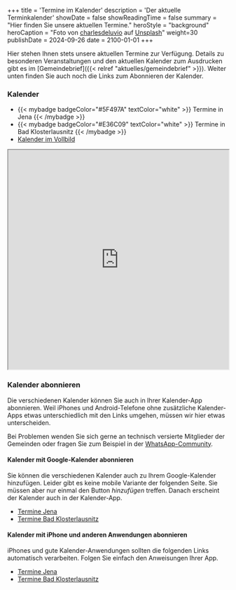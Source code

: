 +++
title = 'Termine im Kalender'
description = 'Der aktuelle Terminkalender'
showDate = false
showReadingTime = false
summary = "Hier finden Sie unsere aktuellen Termine."
heroStyle = "background"
heroCaption = "Foto von [charlesdeluvio](https://unsplash.com/de/@charlesdeluvio?utm_content=creditCopyText) auf [Unsplash](https://unsplash.com/de/fotos/schwarz-weiss-10-druck-ew3sC-F6d_c?utm_content=creditCopyText)"
weight=30
publishDate = 2024-09-26
date = 2100-01-01
+++

Hier stehen Ihnen stets unsere aktuellen Termine zur Verfügung. 
Details zu besonderen Veranstaltungen und den aktuellen Kalender zum Ausdrucken gibt es im [Gemeindebrief]({{< relref "aktuelles/gemeindebrief" >}}).
Weiter unten finden Sie auch noch die Links zum Abonnieren der Kalender.

### Kalender
* {{< mybadge badgeColor="#5F497A" textColor="white" >}} Termine in Jena {{< /mybadge >}}
* {{< mybadge badgeColor="#E36C09" textColor="white" >}} Termine in Bad Klosterlausnitz {{< /mybadge >}}
* [Kalender im Vollbild](https://kalender.digital/8544cc16e2aecc8756b4)

<!-- sandbox hält das iframe gefangen und gibt nur so viele Rechte wie nötig. In diesem Falle werden Skripte benötigt. 
Weitere Informationen unter https://blog.logrocket.com/ultimate-guide-iframes/ -->
<iframe height="500px" width="100%" src="https://kalender.digital/8544cc16e2aecc8756b4?iframe=true" allowfullscreen referrerpolicy="no-referrer" loading="lazy" sandbox="allow-scripts" allow=""></iframe>

### Kalender abonnieren

Die verschiedenen Kalender können Sie auch in Ihrer Kalender-App abonnieren. 
Weil iPhones und Android-Telefone ohne zusätzliche Kalender-Apps etwas unterschiedlich mit den Links umgehen, 
müssen wir hier etwas unterscheiden.

Bei Problemen wenden Sie sich gerne an technisch versierte Mitglieder der Gemeinden 
oder fragen Sie zum Beispiel in der [WhatsApp-Community](https://chat.whatsapp.com/EzUGZYr8imW58DTiCAvbft).

#### Kalender mit Google-Kalender abonnieren

Sie können die verschiedenen Kalender auch zu Ihrem Google-Kalender hinzufügen. 
Leider gibt es keine mobile Variante der folgenden Seite. Sie müssen aber nur einmal den Button _hinzufügen_ treffen. 
Danach erscheint der Kalender auch in der Kalender-App.

[//]: # ( Gottesdienste Jena https://calendar.google.com/calendar/r?cid=webcal%3A%2F%2Fcalendar.google.com%2Fcalendar%2Fical%2F0b3744c20bdaa64794f454e8c68ea3c4fe6bcca0a0133acea8d6416f39b897a8%2540group.calendar.google.com%2Fpublic%2Fbasic.ics )
[//]: # ( Gottesdienste Bad Klosterlausnitz https://calendar.google.com/calendar/r?cid=webcal%3A%2F%2Fcalendar.google.com%2Fcalendar%2Fical%2Fa8f4c8689a3eeb9011c0d550db753e3feac3952373e73740ce5147e23470eb8e%2540group.calendar.google.com%2Fpublic%2Fbasic.ics )
* [Termine Jena](https://calendar.google.com/calendar/r?cid=webcal%3A%2F%2Fcalendar.google.com%2Fcalendar%2Fical%2F2c1ba18ce7961c232d07fdb3ed7c88a06772646aba768166a43a6ac29509520d%2540group.calendar.google.com%2Fpublic%2Fbasic.ics)
* [Termine Bad Klosterlausnitz](https://calendar.google.com/calendar/r?cid=webcal%3A%2F%2Fcalendar.google.com%2Fcalendar%2Fical%2F464b4fe01a0b6776009537c03716da2edea3e7ae5d70e8daf7379d529920e10b%2540group.calendar.google.com%2Fpublic%2Fbasic.ics)

[//]: # ( Termine der Ökumene Jena https://calendar.google.com/calendar/r?cid=webcal%3A%2F%2Fcalendar.google.com%2Fcalendar%2Fical%2Ffa2b1d51e5ef570b36defc67ce273b0ece96e74ecf6338531fd69c8c11a5db7f%2540group.calendar.google.com%2Fpublic%2Fbasic.ics )
[//]: # ( Termine der Holzland-Ökumene, Bad Klosterlausnitz https://calendar.google.com/calendar/r?cid=webcal%3A%2F%2Fcalendar.google.com%2Fcalendar%2Fical%2F9533af46dd192b45bd26af53debf4772cb3483b6c3557738ecfa966815ac61f9%2540group.calendar.google.com%2Fpublic%2Fbasic.ics )

#### Kalender mit iPhone und anderen Anwendungen abonnieren

iPhones und gute Kalender-Anwendungen sollten die folgenden Links automatisch verarbeiten. 
Folgen Sie einfach den Anweisungen Ihrer App.

[//]: # ( Gottesdienste Jena webcal://calendar.google.com/calendar/ical/0b3744c20bdaa64794f454e8c68ea3c4fe6bcca0a0133acea8d6416f39b897a8%40group.calendar.google.com/public/basic.ics )
[//]: # ( Gottesdienste Bad Klosterlausnitz webcal://calendar.google.com/calendar/ical/a8f4c8689a3eeb9011c0d550db753e3feac3952373e73740ce5147e23470eb8e%40group.calendar.google.com/public/basic.ics )
* [Termine Jena](webcal://calendar.google.com/calendar/ical/2c1ba18ce7961c232d07fdb3ed7c88a06772646aba768166a43a6ac29509520d%40group.calendar.google.com/public/basic.ics)
* [Termine Bad Klosterlausnitz](webcal://calendar.google.com/calendar/ical/464b4fe01a0b6776009537c03716da2edea3e7ae5d70e8daf7379d529920e10b%40group.calendar.google.com/public/basic.ics)

[//]: # ( Termine der Ökumene Jena webcal://calendar.google.com/calendar/ical/fa2b1d51e5ef570b36defc67ce273b0ece96e74ecf6338531fd69c8c11a5db7f%40group.calendar.google.com/public/basic.ics )
[//]: # ( Termine der Holzland-Ökumene, Bad Klosterlausnitz webcal://calendar.google.com/calendar/ical/9533af46dd192b45bd26af53debf4772cb3483b6c3557738ecfa966815ac61f9%40group.calendar.google.com/public/basic.ics )

